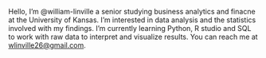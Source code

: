 Hello, I’m @william-linville a senior studying business analytics and finacne at the University of Kansas. I’m interested in data analysis and the statistics involved with my findings. I’m currently learning Python, R studio and SQL to work with raw data to interpret and visualize results. You can reach me at wlinville26@gmail.com.

<!---
william-linville/william-linville is a ✨ special ✨ repository because its `README.md` (this file) appears on your GitHub profile.
You can click the Preview link to take a look at your changes.
--->

